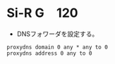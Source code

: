 # Si-R G　120

- DNSフォワーダを設定する。
```
proxydns domain 0 any * any to 0
proxydns address 0 any to 0
```
